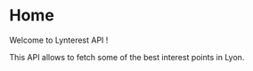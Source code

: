 # Home

Welcome to Lynterest API !

This API allows to fetch some of the best interest points in Lyon.
